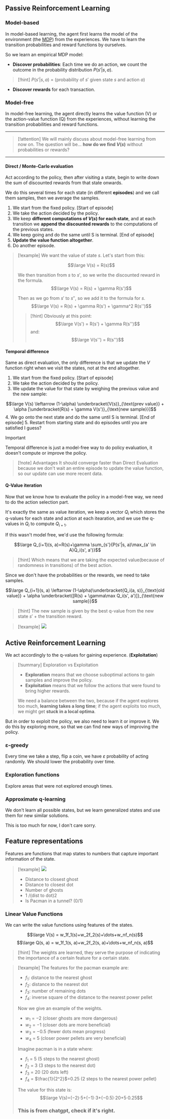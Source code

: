 ## Passive Reinforcement Learning

### Model-based

In model-based learning, the agent first learns the model of the environment (the [MDP](Markov%20Decision%20Processes.md)) from the experiences. 
We have to learn the transition probabilities and reward functions by ourselves.

So we learn an empirical MDP model:
	
- **Discover probabilities**: Each time we do an action, we count the outcome in the probability distribution $P(s'|s, a)$.
	
> [!hint]
> $P(s'|s, a)$ = (probability of $s'$ given state $s$ and action $a$)
	
- **Discover rewards** for each transaction.


### Model-free

In model-free learning, the agent directly learns the value function (V) or the action-value function (Q) from the experiences, without learning the transition probabilities and reward functions.

---

> [!attention]
> We will mainly discuss about model-free learning from now on.
> The question will be... **how do we find $V(s)$** without probabilities or rewards?

---
#### Direct / Monte-Carlo evaluation

Act according to the policy, then after visiting a state, begin to write down the sum of discounted rewards from that state onwards.

We do this several times for each state (in different **episodes**) and we call them samples, then we average the samples.

1. We start from the fixed policy. [Start of episode]
2. We take the action decided by the policy.
3. We keep **different computations of $V(s)$ for each state**, and at each transition we **append the discounted rewards** to the computations of the previous states.
4. We keep going and do the same until S is terminal. [End of episode]
5. **Update the value function altogether**.
6. Do another episode.

> [!example]
> We want the value of state $s$. Let's start from this:
> 
> $$\large V(s) = R(s)$$
> 
> We then transition from $s$ to $s'$, so we write the discounted reward in the formula.
> $$\large V(s) = R(s) + \gamma R(s')$$
> 
> Then as we go from $s'$ to $s''$, so we add it to the formula for $s$.
> $$\large V(s) = R(s) + \gamma R(s') + \gamma^2 R(s'')$$
> 
> > [!hint]
> > Obviously at this point:
> > $$\large V(s') = R(s') + \gamma R(s'')$$
> > and:
> > $$\large V(s'') = R(s'')$$
> 

#### Temporal difference

Same as direct evaluation, the only difference is that we update the $V$ function right when we visit the states, not at the end altogether.

1. We start from the fixed policy. [Start of episode]
2. We take the action decided by the policy.
3. We update the value for that state by weighing the previous value and the new sample:

$$\large V(s) \leftarrow (1-\alpha) \underbracket{V(s)}_{\text{prev value}} + \alpha [\underbracket{R(s) + \gamma V(s')}_{\text{new sample}}]$$
4. We go onto the next state and do the same until S is terminal. [End of episode]
5. Restart from starting state and do episodes until you are satisfied I guess?

> [!important]
> Temporal difference is just a model-free way to do policy evaluation, it doesn't compute or improve the policy.

> [!note] Advantages
> It should converge faster than Direct Evaluation because we don't wait an entire episode to update the value function, so our update can use more recent data.


#### Q-Value iteration

Now that we know how to evaluate the policy in a model-free way, we need to do the action selection part.

It's exactly the same as value iteration, we keep a vector $Q_i$ which stores the q-values for each state and action at each itearation, and we use the q-values in $Q_i$ to compute $Q_{i+1}$.

If this wasn't model free, we'd use the following formula:

$$\large Q_{i+1}(s, a)=R(s)+\gamma \sum_{s'}{P(s'|s, a)\max_{a' \in A}Q_i(s', a')}$$
> [!hint]
> Which means that we are taking the expected value(because of randomness in transitions) of the best action.


Since we don't have the probabilities or the rewards, we need to take samples.

$$\large Q_{i+1}(s, a) \leftarrow (1-\alpha)\underbracket{Q_i(a, s)}_{\text{old value}} + \alpha \underbracket{[R(s) + \gamma\max Q_i(s', a')]}_{\text{new sample}}$$

> [!hint]
> The new sample is given by the best q-value from the new state $s'$ + the transition reward.

> [!example]
> ![](../z_images/Pasted%20image%2020240610105931.png)


## Active Reinforcement Learning

We act accordingly to the q-values for gaining experience. (**Exploitation**)

> [!summary] Exploration vs Exploitation
> - **Exploration** means that we choose suboptimal actions to gain samples and improve the policy. 
> - **Exploitation** means that we follow the actions that were found to bring higher rewards.
>   
>  We need a balance between the two, because if the agent explores too much, **learning takes a long time**; if the agent exploits too much, we might get **stuck in a local optima**. 


But in order to exploit the policy, we also need to learn it or improve it.
We do this by exploring more, so that we can find new ways of improving the policy.

### ε-greedy

Every time we take a step, flip a coin, we have $ε$ probability of acting randomly.
We should lower the probability over time.

### Exploration functions

Explore areas that were not explored enough times.

### Approximate q-learning

We don't learn all possible states, but we learn generalized states and use them for new similar solutions.

This is too much for now, I don't care sorry.

## Feature representations

Features are functions that map states to numbers that capture important information of the state.

> [!example]
> ![](../z_images/Pasted%20image%2020240610170931.png)
> 
> - Distance to closest ghost
> - Distance to closest dot
> - Number of ghosts
> - 1 /(dist to dot)2
> - Is Pacman in a tunnel? (0/1)

### Linear Value Functions

We can write the value functions using features of the states.

$$\large V(s) = w_1f_1(s)+w_2f_2(s)+\dots+w_nf_n(s)$$
$$\large Q(s, a) = w_1f_1(s, a)+w_2f_2(s, a)+\dots+w_nf_n(s, a)$$

> [!hint]
> The weights are learned, they serve the purpose of indicating the importance of a certain feature for a certain state.

> [!example]
> The features for the pacman example are:
> - $f_1$: distance to the nearest ghost
> - $f_2$: distance to the nearest dot
> - $f_3$: number of remaining dots
> - $f_4$: inverse square of the distance to the nearest power pellet
> 
> Now we give an example of the weights.
> 
> - $w_1$ = −2 (closer ghosts are more dangerous)
> - $w_2$ = −1 (closer dots are more beneficial)
> - $w_3$ = −0.5 (fewer dots mean progress)
> - $w_4$ = 5 (closer power pellets are very beneficial)
> 
> Imagine pacman is in a state where:
> 
> - $f_1$ = 5 (5 steps to the nearest ghost)
> - $f_2$ = 3 (3 steps to the nearest dot)
> - $f_3$ = 20 (20 dots left)
> - $f_4$ = $\frac{1}{2^2}$=0.25 (2 steps to the nearest power pellet)
> 
> The value for this state is:
> $$\large V(s)=(−2)⋅5+(−1)⋅3+(−0.5)⋅20+5⋅0.25$$
> 
> ### This is from chatgpt, check if it's right.
